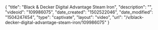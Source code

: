 {
    "title": "Black &amp; Decker Digital Advantage Steam Iron",
    "description": "",
    "videoid": "109986075",
    "date_created": "1502522046",
    "date_modified": "1504247454",
    "type": "captivate",
    "layout": "video",
    "url": "\/v\/black-decker-digital-advantage-steam-iron\/109986075"
}